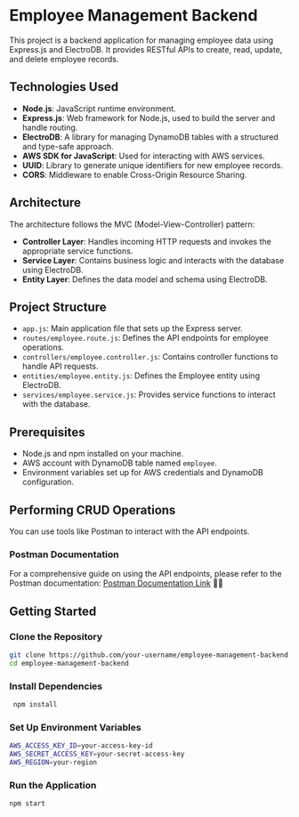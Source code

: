 # Employee Management Backend

This project is a backend application for managing employee data using Express.js and ElectroDB. It provides RESTful APIs to create, read, update, and delete employee records.

## Technologies Used

- **Node.js**: JavaScript runtime environment.
- **Express.js**: Web framework for Node.js, used to build the server and handle routing.
- **ElectroDB**: A library for managing DynamoDB tables with a structured and type-safe approach.
- **AWS SDK for JavaScript**: Used for interacting with AWS services.
- **UUID**: Library to generate unique identifiers for new employee records.
- **CORS**: Middleware to enable Cross-Origin Resource Sharing.

## Architecture

The architecture follows the MVC (Model-View-Controller) pattern:

- **Controller Layer**: Handles incoming HTTP requests and invokes the appropriate service functions.
- **Service Layer**: Contains business logic and interacts with the database using ElectroDB.
- **Entity Layer**: Defines the data model and schema using ElectroDB.

## Project Structure

- `app.js`: Main application file that sets up the Express server.
- `routes/employee.route.js`: Defines the API endpoints for employee operations.
- `controllers/employee.controller.js`: Contains controller functions to handle API requests.
- `entities/employee.entity.js`: Defines the Employee entity using ElectroDB.
- `services/employee.service.js`: Provides service functions to interact with the database.

## Prerequisites

- Node.js and npm installed on your machine.
- AWS account with DynamoDB table named `employee`.
- Environment variables set up for AWS credentials and DynamoDB configuration.

## Performing CRUD Operations
You can use tools like Postman to interact with the API endpoints.

### Postman Documentation

For a comprehensive guide on using the API endpoints, please refer to the Postman documentation: [Postman Documentation Link](https://documenter.getpostman.com/view/29976097/2sAXjM3Wna) 🔗📘

## Getting Started

### Clone the Repository

```bash
git clone https://github.com/your-username/employee-management-backend.git
cd employee-management-backend
```

### Install Dependencies
```bash
 npm install
```

### Set Up Environment Variables
```bash
AWS_ACCESS_KEY_ID=your-access-key-id
AWS_SECRET_ACCESS_KEY=your-secret-access-key
AWS_REGION=your-region
```
### Run the Application
```bash
npm start
```
